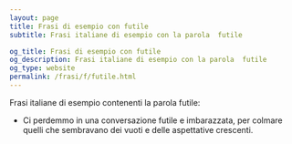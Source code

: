 ```yaml
---
layout: page
title: Frasi di esempio con futile 
subtitle: Frasi italiane di esempio con la parola  futile

og_title: Frasi di esempio con futile 
og_description: Frasi italiane di esempio con la parola  futile
og_type: website
permalink: /frasi/f/futile.html
---
```


Frasi italiane di esempio contenenti la parola futile:


- Ci perdemmo in una conversazione futile e imbarazzata, per colmare quelli che sembravano dei vuoti e delle aspettative crescenti.
